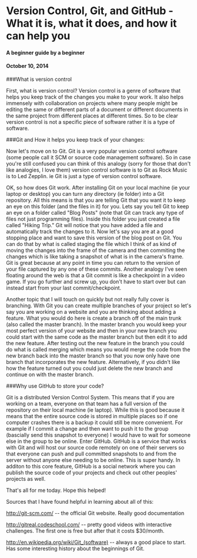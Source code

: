 <!-- This template is in markdown, not html, so
  it will not render beautifully when you copy and
  paste it into your github.io site, but it will at
  least be published. Next week you'll be creating a
  blog template using HTML and CSS and you'll be able
  to copy and paste the blog posts from week 1 in there
  to make them pretty next week.

  For now, please replace the title, subtitle (if desired),
  and date with the text you would like. Markdown is pretty
  simple, so you can just feel free to type. =) -->


# Version Control, Git, and GitHub - What it is, what it does, and how it can help you
#### A beginner guide by a beginner
#### October 10, 2014

###What is version control

First, what is version control?  Version control is a genre of software that helps you keep track of the changes you make to your work.  It also helps immensely with collaboration on projects where many people might be editing the same or different parts of a document or different documents in the same project from different places at different times.  So to be clear version control is not a specific piece of software rather it is a type of software.

###Git and How it helps you keep track of your changes:

Now let's move on to Git.  Git is a very popular version control software (some people call it SCM or source code management software).  So in case you're still confused you can think of this analogy (sorry for those that don't like analogies, I love them) version control software is to Git as Rock Music is to Led Zepplin.  ie Git is just a type of version control software.

OK, so how does Git work.  After installing Git on your local machine (ie your laptop or desktop) you can turn any directory (ie folder) into a Git repository.  All this means is that you are telling Git that you want it to keep an eye on this folder (and the files in it) for you.  Lets say you tell Git to keep an eye on a folder called "Blog Posts" (note that Git can track any type of files not just programming files). Inside this folder you just created a file called "Hiking Trip." Git will notice that you have added a file and automatically track the changes to it. Now let's say you are at a good stopping place and want to save this version of the blog post on Git. You can do that by what is called staging the file which I think of as kind of moving the changes into the frame of the camera and then commiting the changes which is like taking a snapshot of what is in the camera's frame. Git is great because at any point in time you can return to the version of your file captured by any one of these commits.  Another analogy I've seen floating around the web is that a Git commit is like a checkpoint in a video game. If you go further and screw up, you don't have to start over but can instead start from your last commit/checkpoint.

Another topic that I will touch on quickly but not really fully cover is branching.  With Git you can create multiple branches of your project so let's say you are working on a website and you are thinking about adding a feature.  What you would do here is create a branch off of the main trunk (also called the master branch).  In the master branch you would keep your most perfect version of your website and then in your new branch you could start with the same code as the master branch but then edit it to add the new feature.  After testing out the new feature in the branch you could do what is called merging which means you would merge the code from the new branch back into the master branch so that you now only have one branch that incorporates the new feature.  Alternatively, if you didn't like how the feature turned out you could just delete the new branch and continue on with the master branch.

###Why use GitHub to store your code?

Git is a distributed Version Control System.  This means that if you are working on a team, everyone on that team has a full version of the repository on their local machine (ie laptop). While this is good because it means that the entire source code is stored in multiple places so if one computer crashes there is a backup it could still be more convenient. For example if I commit a change and then want to push it to the group (bascially send this snapshot to everyone) I would have to wait for someone else in the group to be online. Enter GitHub. GitHub is a service that works with Git and will host our source code remotely on one of their servers so that everyone can push and pull committed snapshots to and from the server without anyone else needing to be online. This is super handy. In additon to this core feature, GitHub is a social network where you can publish the source code of your projects and check out other peoples' projects as well.

That's all for me today.  Hope this helped!

Sources that I have found helpful in learning about all of this:

http://git-scm.com/ -- the official Git website.  Really good documentation

http://gitreal.codeschool.com/ -- pretty good videos with interactive challenges.  The first one is free but after that it costs $30/month.

http://en.wikipedia.org/wiki/Git_(software) -- always a good place to start.  Has some interesting history about the beginnings of Git.





